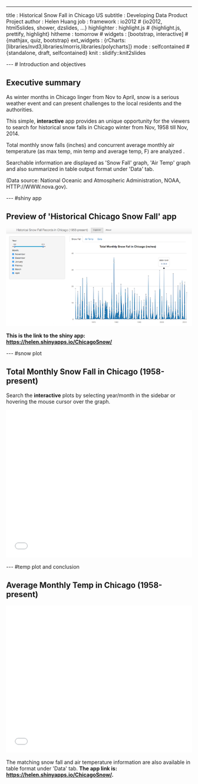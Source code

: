 ---
title       : Historical Snow Fall in Chicago US
subtitle    : Developing Data Product Project
author      : Helen Huang
job         : 
framework   : io2012        # {io2012, html5slides, shower, dzslides, ...}
highlighter : highlight.js  # {highlight.js, prettify, highlight}
hitheme     : tomorrow      # 
widgets     : [bootstrap, interactive]            # {mathjax, quiz, bootstrap}
ext_widgets : {rCharts: [libraries/nvd3,libraries/morris,libraries/polycharts]}
mode        : selfcontained # {standalone, draft, selfcontained}
knit        : slidify::knit2slides

--- # Introduction and objectives

## Executive summary

As winter months in Chicago linger from Nov to April, snow is a serious weather event and can present challenges to the local residents and the authorities. 

This simple, **interactive** app provides an unique opportunity for the viewers to search for historical snow falls in Chicago winter from Nov, 1958 till Nov, 2014. 

Total monthly snow falls (inches) and concurrent average monthly air temperature (as max temp, min temp and average temp, F) are analyzed . 

Searchable information are displayed as 'Snow Fall' graph, 'Air Temp' graph and also summarized in table output format under 'Data' tab. 

(Data source: National Oceanic and Atmospheric Administration, NOAA, HTTP://WWW.nova.gov).

--- #shiny app

## Preview of 'Historical Chicago Snow Fall' app


![myapp](./assets/img/snapshot1.png)


**This is the link to the shiny app: https://helen.shinyapps.io/ChicagoSnow/**



--- #snow plot

## Total Monthly Snow Fall in Chicago (1958-present)

Search the **interactive** plots by selecting year/month in the sidebar or hovering the mouse cursor over the graph.

<iframe src=' assets/fig/snow-1.html ' scrolling='no' frameBorder='0' seamless class='rChart morris ' id=iframe- chart1d098c2186 ></iframe> <style>iframe.rChart{ width: 100%; height: 400px;}</style>

--- #temp plot and conclusion

## Average Monthly Temp in Chicago (1958-present)

<iframe src=' assets/fig/unnamed-chunk-1-1.html ' scrolling='no' frameBorder='0' seamless class='rChart morris ' id=iframe- chart1d023c96a04 ></iframe> <style>iframe.rChart{ width: 100%; height: 400px;}</style>

The matching snow fall and air temperature information are also available in table format under 'Data' tab. **The app link is: https://helen.shinyapps.io/ChicagoSnow/.**




